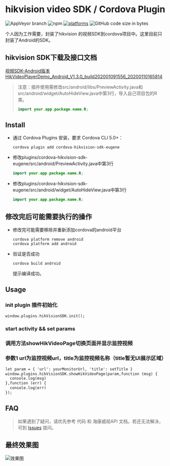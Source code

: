 # hikvision video SDK / Cordova Plugin

![AppVeyor branch](https://img.shields.io/appveyor/ci/Eugene2799/cordova-hikvision-sdk-eugene/master)
![npm](https://img.shields.io/npm/v/cordova-hikvision-sdk-eugene)
[![platforms](https://img.shields.io/badge/platforms-Android-lightgrey)](https://github.com/Eugene2799/cordova-hikvision-sdk-eugene)
![GitHub code size in bytes](https://img.shields.io/github/languages/code-size/Eugene2799/cordova-hikvision-sdk-eugene)

个人因为工作需要，封装了hikvision 的视频SDK到cordova项目中。这里目前只封装了Android的SDK。

## hikvision SDK下载及接口文档

[视频SDK-Android版本HikVideoPlayerDemo_Android_V1.3.0_build202001091556_20200110165814](https://open.hikvision.com/download/5c67f1e2f05948198c909700?type=10)

>注意：插件使用需修改src/android/libs/PreviewActivity.java和src/android/widget/AutoHideView.java中第3行，导入自己项目包的R类。
>```java
>import your.app.package.name.R;
>```

## Install

- 通过 Cordova Plugins 安装，要求 Cordova CLI 5.0+：

  ```shell
  cordova plugin add cordova-hikvision-sdk-eugene
  ```
  
- 修改plugins/cordova-hikvision-sdk-eugene/src/android/PreviewActivity.java中第3行
  ```java
  import your.app.package.name.R;
  ```

- 修改plugins/cordova-hikvision-sdk-eugene/src/android/widget/AutoHideView.java中第3行
  ```java
  import your.app.package.name.R;
  ```

## 修改完后可能需要执行的操作
- 修改完可能需要移除并重新添加cordova的android平台
  ```shell
  cordova platform remove android
  cordova platform add android
  ```

- 验证是否成功
  ```shell
  cordova build android
  ```
  提示编译成功。
  
## Usage
### init plugin 插件初始化
   ```html
   window.plugins.hikVisionSDK.init();
   ```
### start activity && set params
### 调用方法showHikVideoPage切换页面并显示监控视频
### 参数1 url为监控视频url，title为监控视频名称（title暂无UI展示区域）

```html
let param = { 'url': yourMonitorUrl, 'title': setTitle }
window.plugins.hikVisionSDK.showHikVideoPage(param,function (msg) {
  console.log(msg)
},function (err) {
  console.log(err)
});
```

## FAQ
> 如果遇到了疑问，请优先参考 代码 和 海康威视API 文档。若还无法解决，可到 [Issues](https://github.com/Eugene2799/cordova-hikvision-sdk-eugene/issues) 提问。

## 最终效果图

![效果图](http://qiniublog.whitedolphin.top/20200213213259.png)

